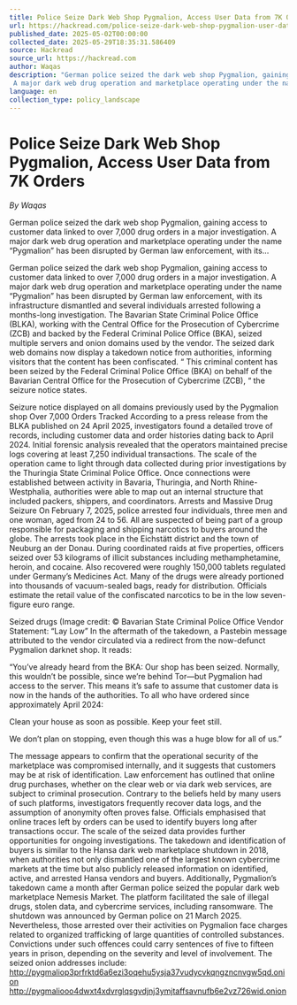 ```yaml
---
title: Police Seize Dark Web Shop Pygmalion, Access User Data from 7K Orders
url: https://hackread.com/police-seize-dark-web-shop-pygmalion-user-data-orders/
published_date: 2025-05-02T00:00:00
collected_date: 2025-05-29T18:35:31.586409
source: Hackread
source_url: https://hackread.com
author: Waqas
description: "German police seized the dark web shop Pygmalion, gaining access to customer data linked to over 7,000 drug orders in a major investigation. 
 A major dark web drug operation and marketplace operating under the name “Pygmalion” has been disrupted by German law enforcement, with its..."
language: en
collection_type: policy_landscape
---
```


# Police Seize Dark Web Shop Pygmalion, Access User Data from 7K Orders

*By Waqas*

German police seized the dark web shop Pygmalion, gaining access to customer data linked to over 7,000 drug orders in a major investigation. 
 A major dark web drug operation and marketplace operating under the name “Pygmalion” has been disrupted by German law enforcement, with its...

German police seized the dark web shop Pygmalion, gaining access to customer data linked to over 7,000 drug orders in a major investigation. 
 A major dark web drug operation and marketplace operating under the name “Pygmalion” has been disrupted by German law enforcement, with its infrastructure dismantled and several individuals arrested following a months-long investigation. 
 The Bavarian State Criminal Police Office (BLKA), working with the Central Office for the Prosecution of Cybercrime (ZCB) and backed by the Federal Criminal Police Office (BKA), seized multiple servers and onion domains used by the vendor. 
 The seized dark web domains now display a takedown notice from authorities, informing visitors that the content has been confiscated. “ This criminal content has been seized by the Federal Criminal Police Office (BKA) on behalf of the Bavarian Central Office for the Prosecution of Cybercrime (ZCB), “ the seizure notice states. 
 
 Seizure notice displayed on all domains previously used by the Pygmalion shop 
 Over 7,000 Orders Tracked 
 According to a press release from the BLKA published on 24 April 2025, investigators found a detailed trove of records, including customer data and order histories dating back to April 2024. Initial forensic analysis revealed that the operators maintained precise logs covering at least 7,250 individual transactions. 
 The scale of the operation came to light through data collected during prior investigations by the Thuringia State Criminal Police Office. Once connections were established between activity in Bavaria, Thuringia, and North Rhine-Westphalia, authorities were able to map out an internal structure that included packers, shippers, and coordinators. 
 Arrests and Massive Drug Seizure 
 On February 7, 2025, police arrested four individuals, three men and one woman, aged from 24 to 56. All are suspected of being part of a group responsible for packaging and shipping narcotics to buyers around the globe. The arrests took place in the Eichstätt district and the town of Neuburg an der Donau. 
 During coordinated raids at five properties, officers seized over 53 kilograms of illicit substances including methamphetamine, heroin, and cocaine. Also recovered were roughly 150,000 tablets regulated under Germany’s Medicines Act. 
 Many of the drugs were already portioned into thousands of vacuum-sealed bags, ready for distribution. Officials estimate the retail value of the confiscated narcotics to be in the low seven-figure euro range. 
 
 Seized drugs (Image credit: © Bavarian State Criminal Police Office 
 Vendor Statement: “Lay Low” 
 In the aftermath of the takedown, a Pastebin message attributed to the vendor circulated via a redirect from the now-defunct Pygmalion darknet shop. It reads: 
 
 “You’ve already heard from the BKA: Our shop has been seized. Normally, this wouldn’t be possible, since we’re behind Tor—but Pygmalion had access to the server. This means it’s safe to assume that customer data is now in the hands of the authorities. 
 To all who have ordered since approximately April 2024: 
 
 Clean your house as soon as possible. 
 Keep your feet still. 
 
 We don’t plan on stopping, even though this was a huge blow for all of us.” 
 
 The message appears to confirm that the operational security of the marketplace was compromised internally, and it suggests that customers may be at risk of identification. 
 Law enforcement has outlined that online drug purchases, whether on the clear web or via dark web services, are subject to criminal prosecution. Contrary to the beliefs held by many users of such platforms, investigators frequently recover data logs, and the assumption of anonymity often proves false. 
 Officials emphasised that online traces left by orders can be used to identify buyers long after transactions occur. The scale of the seized data provides further opportunities for ongoing investigations. 
 The takedown and identification of buyers is similar to the Hansa dark web marketplace shutdown in 2018, when authorities not only dismantled one of the largest known cybercrime markets at the time but also publicly released information on identified, active, and arrested Hansa vendors and buyers. 
 Additionally, Pygmalion’s takedown came a month after German police seized the popular dark web marketplace Nemesis Market. The platform facilitated the sale of illegal drugs, stolen data, and cybercrime services, including ransomware. The shutdown was announced by German police on 21 March 2025. 
 Nevertheless, those arrested over their activities on Pygmalion face charges related to organized trafficking of large quantities of controlled substances. Convictions under such offences could carry sentences of five to fifteen years in prison, depending on the severity and level of involvement. 
 The seized onion addresses include: 
 http://pygmaliop3prfrktd6a6ezi3oqehu5ysja37vudycvkqngzncnvgw5qd.onion 
 http://pygmaliooo4dwxt4xdvrglqsgvdjnj3ymjtaffsavnufb6e2vz726wid.onion